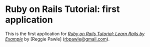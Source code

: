 # Ruby on Rails Tutorial: first application

This is the first application for [*Ruby on Rails Tutorial: Learn Rails by Example*](http://railstutorial.org/) by [Reggie Pawle] (rbpawle@gmail.com).
